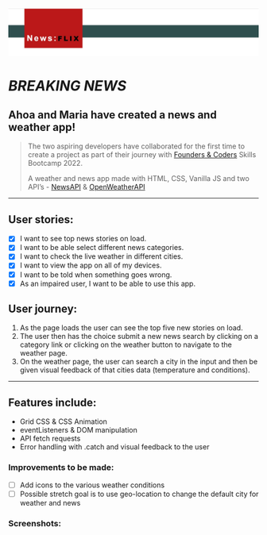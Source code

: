 ![project logo banner](https://github.com/ahoat/HTTP-Project/blob/main/newsflix%20logo.JPG)
# *BREAKING NEWS*

##  Ahoa and Maria have created a news and weather app!

>The two aspiring developers have collaborated for the first time to create a project as part of their journey with 
 [Founders & Coders](https://learn.foundersandcoders.com/course/syllabus/pre-apprenticeship/http/project/) Skills Bootcamp 2022.
>
> A weather and news app made with HTML, CSS, Vanilla JS and two API’s - [NewsAPI](https://newsapi.org/) & [OpenWeatherAPI](https://openweathermap.org/)

---

## User stories:
- [x] I want to see top news stories on load.
- [x] I want to be able select different news categories.
- [x] I want to check the live weather in different cities.
- [x] I want to view the app on all of my devices.
- [x] I want to be told when something goes wrong.
- [x] As an impaired user, I want to be able to use this app.

## User journey:
1.	As the page loads the user can see the top five new stories on load.
2.	The user then has the choice submit a new news search by clicking on a category link or clicking on the weather button to navigate to the weather page.
3.	On the weather page, the user can search a city in the input and then be given visual feedback of that cities data (temperature and conditions).

---

## Features include:
-	Grid CSS & CSS Animation 
-	eventListeners & DOM manipulation
-	API fetch requests
-	Error handling with .catch and visual feedback to the user

### Improvements to be made:
- [ ] Add icons to the various weather conditions
- [ ] Possible stretch goal is to use geo-location to change the default city for weather and news

### Screenshots:
